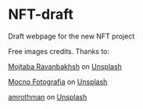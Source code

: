# NFT-draft
Draft webpage for the new NFT project

Free images credits. Thanks to:


<html>

<a href="https://unsplash.com/@cybermoj?utm_source=unsplash&utm_medium=referral&utm_content=creditCopyText">Mojtaba Ravanbakhsh</a> on <a href="https://unsplash.com/s/photos/cat-funny?utm_source=unsplash&utm_medium=referral&utm_content=creditCopyText">Unsplash</a>

<a href="https://unsplash.com/@mocno">Mocno Fotografia</a> on <a href="https://unsplash.com/s/photos/cat-funny?utm_source=unsplash&utm_medium=referral&utm_content=creditCopyText">Unsplash</a>


<a href="https://pixabay.com/users/amrothman-13991060/">amrothman</a> on <a href="https://pixabay.com/users/amrothman-13991060/">Unsplash</a>

  
</html>